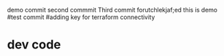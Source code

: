 demo commit
second commmit
Third commit
forutchlekjaf;ed
this is demo
#test commit
#adding key for terraform connectivity
# dev code
